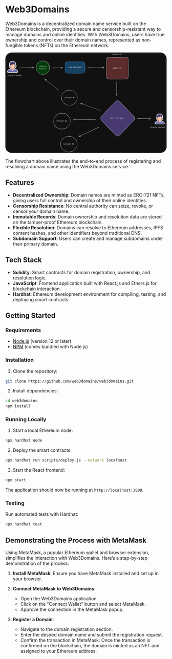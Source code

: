 # Web3Domains

Web3Domains is a decentralized domain name service built on the Ethereum blockchain, providing a secure and censorship-resistant way to manage domains and online identities. With Web3Domains, users have true ownership and control over their domain names, represented as non-fungible tokens (NFTs) on the Ethereum network.

![Web3Domains Process Flowchart](public/Flowchart.png "Web3Domains Process Flow")

The flowchart above illustrates the end-to-end process of registering and resolving a domain name using the Web3Domains service.

## Features

- **Decentralized Ownership**: Domain names are minted as ERC-721 NFTs, giving users full control and ownership of their online identities.
- **Censorship Resistance**: No central authority can seize, revoke, or censor your domain name.
- **Immutable Records**: Domain ownership and resolution data are stored on the tamper-proof Ethereum blockchain.
- **Flexible Resolution**: Domains can resolve to Ethereum addresses, IPFS content hashes, and other identifiers beyond traditional DNS.
- **Subdomain Support**: Users can create and manage subdomains under their primary domain.

## Tech Stack

- **Solidity**: Smart contracts for domain registration, ownership, and resolution logic.
- **JavaScript**: Frontend application built with React.js and Ethers.js for blockchain interaction.
- **Hardhat**: Ethereum development environment for compiling, testing, and deploying smart contracts.

## Getting Started

### Requirements

- [Node.js](https://nodejs.org/en/) (version 12 or later)
- [NPM](https://www.npmjs.com/) (comes bundled with Node.js)

### Installation

1. Clone the repository:

```bash
git clone https://github.com/web3domains/web3domains.git
```

2. Install dependencies:

```bash
cd web3domains
npm install
```

### Running Locally

1. Start a local Ethereum node:

```bash
npx hardhat node
```

2. Deploy the smart contracts:

```bash
npx hardhat run scripts/deploy.js --network localhost
```

3. Start the React frontend:

```bash
npm start
```

The application should now be running at `http://localhost:3000`.

### Testing

Run automated tests with Hardhat:

```bash
npx hardhat test
```

## Demonstrating the Process with MetaMask

Using MetaMask, a popular Ethereum wallet and browser extension, simplifies the interaction with Web3Domains. Here’s a step-by-step demonstration of the process:

1. **Install MetaMask**: Ensure you have MetaMask installed and set up in your browser.

2. **Connect MetaMask to Web3Domains**:
   - Open the Web3Domains application.
   - Click on the "Connect Wallet" button and select MetaMask.
   - Approve the connection in the MetaMask popup.

3. **Register a Domain**:
   - Navigate to the domain registration section.
   - Enter the desired domain name and submit the registration request.
   - Confirm the transaction in MetaMask. Once the transaction is confirmed on the blockchain, the domain is minted as an NFT and assigned to your Ethereum address.